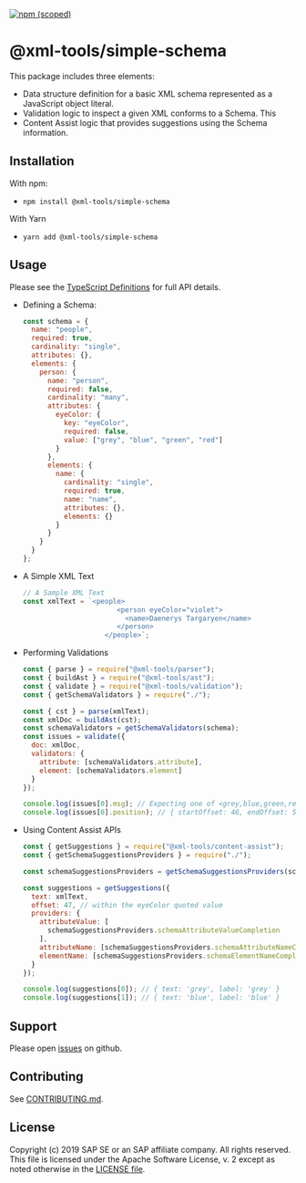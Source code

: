 [![npm (scoped)](https://img.shields.io/npm/v/@xml-tools/simple-schema.svg)](https://www.npmjs.com/package/@xml-tools/simple-schema)

# @xml-tools/simple-schema

This package includes three elements:

- Data structure definition for a basic XML schema represented as a JavaScript object literal.
- Validation logic to inspect a given XML conforms to a Schema.
  This
- Content Assist logic that provides suggestions using the Schema information.

## Installation

With npm:

- `npm install @xml-tools/simple-schema`

With Yarn

- `yarn add @xml-tools/simple-schema`

## Usage

Please see the [TypeScript Definitions](./api.d.ts) for full API details.

- Defining a Schema:
  ```javascript
  const schema = {
    name: "people",
    required: true,
    cardinality: "single",
    attributes: {},
    elements: {
      person: {
        name: "person",
        required: false,
        cardinality: "many",
        attributes: {
          eyeColor: {
            key: "eyeColor",
            required: false,
            value: ["grey", "blue", "green", "red"]
          }
        },
        elements: {
          name: {
            cardinality: "single",
            required: true,
            name: "name",
            attributes: {},
            elements: {}
          }
        }
      }
    }
  };
  ```
- A Simple XML Text
  ```javascript
  // A Sample XML Text
  const xmlText = `<people>
                         <person eyeColor="violet">
                           <name>Daenerys Targaryen</name>
                         </person>
                      </people>`;
  ```
- Performing Validations

  ```javascript
  const { parse } = require("@xml-tools/parser");
  const { buildAst } = require("@xml-tools/ast");
  const { validate } = require("@xml-tools/validation");
  const { getSchemaValidators } = require("./");

  const { cst } = parse(xmlText);
  const xmlDoc = buildAst(cst);
  const schemaValidators = getSchemaValidators(schema);
  const issues = validate({
    doc: xmlDoc,
    validators: {
      attribute: [schemaValidators.attribute],
      element: [schemaValidators.element]
    }
  });

  console.log(issues[0].msg); // Expecting one of <grey,blue,green,red> but found <violet>
  console.log(issues[0].position); // { startOffset: 46, endOffset: 53 }
  ```

- Using Content Assist APIs

  ```javascript
  const { getSuggestions } = require("@xml-tools/content-assist");
  const { getSchemaSuggestionsProviders } = require("./");

  const schemaSuggestionsProviders = getSchemaSuggestionsProviders(schema);

  const suggestions = getSuggestions({
    text: xmlText,
    offset: 47, // within the eyeColor quoted value
    providers: {
      attributeValue: [
        schemaSuggestionsProviders.schemaAttributeValueCompletion
      ],
      attributeName: [schemaSuggestionsProviders.schemaAttributeNameCompletion],
      elementName: [schemaSuggestionsProviders.schemaElementNameCompletion]
    }
  });

  console.log(suggestions[0]); // { text: 'grey', label: 'grey' }
  console.log(suggestions[1]); // { text: 'blue', label: 'blue' }
  ```

## Support

Please open [issues](https://github.com/SAP/xml-tols/issues) on github.

## Contributing

See [CONTRIBUTING.md](./CONTRIBUTING.md).

## License

Copyright (c) 2019 SAP SE or an SAP affiliate company. All rights reserved.
This file is licensed under the Apache Software License, v. 2 except as noted otherwise in the [LICENSE file](../../LICENSE).
